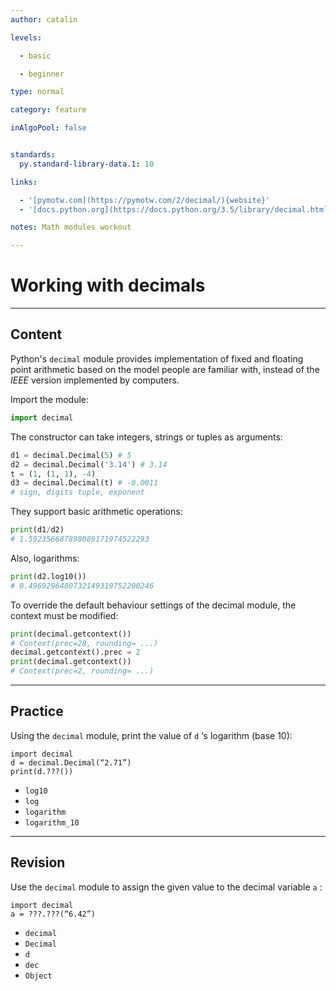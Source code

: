 ```yaml
---
author: catalin

levels:

  - basic

  - beginner

type: normal

category: feature

inAlgoPool: false


standards:
  py.standard-library-data.1: 10

links:

  - '[pymotw.com](https://pymotw.com/2/decimal/){website}'
  - '[docs.python.org](https://docs.python.org/3.5/library/decimal.html){website}'

notes: Math modules workout

---
```


# Working with decimals

---
## Content

Python's `decimal` module provides implementation of fixed and floating point arithmetic based on the model people are familiar with, instead of the *IEEE* version implemented by computers.

Import the module:
```python
import decimal
```

The constructor can take integers, strings or tuples as arguments:
```python
d1 = decimal.Decimal(5) # 5
d2 = decimal.Decimal('3.14') # 3.14
t = (1, (1, 1), -4)
d3 = decimal.Decimal(t) # -0.0011
# sign, digits tuple, exponent
```
They support basic arithmetic operations:
```python
print(d1/d2)
# 1.592356687898089171974522293

```
Also, logarithms:
```python
print(d2.log10())
# 0.4969296480732149319752200246
```
To override the default behaviour settings of the decimal module, the context must be modified:
```python
print(decimal.getcontext())
# Context(prec=28, rounding= ...)
decimal.getcontext().prec = 2
print(decimal.getcontext())
# Context(prec=2, rounding= ...)
```

---
## Practice

Using the `decimal` module, print the value of  `d` ‘s logarithm (base 10):
```
import decimal
d = decimal.Decimal(“2.71”)
print(d.???())
```


* `log10`
* `log`
* `logarithm`
* `logarithm_10`

---
## Revision

Use the `decimal` module to assign the given value to the decimal variable `a` :
```
import decimal
a = ???.???(“6.42”)
```


* `decimal`
* `Decimal`
* `d`
* `dec`
* `Object`
